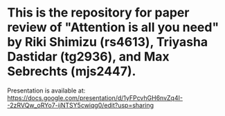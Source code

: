 
# This is the repository for paper review of "Attention is all you need" by Riki Shimizu (rs4613), Triyasha Dastidar (tg2936), and Max Sebrechts (mjs2447).

Presentation is available at: https://docs.google.com/presentation/d/1yFPcvhGH6nvZq4I--2zRVQw_oRYo7-ijNTSY5cwiqg0/edit?usp=sharing 
